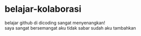 # belajar-kolaborasi
belajar github di dicoding sangat menyenangkan!<br>
saya sangat bersemangat
aku tidak sabar
sudah aku tambahkan
